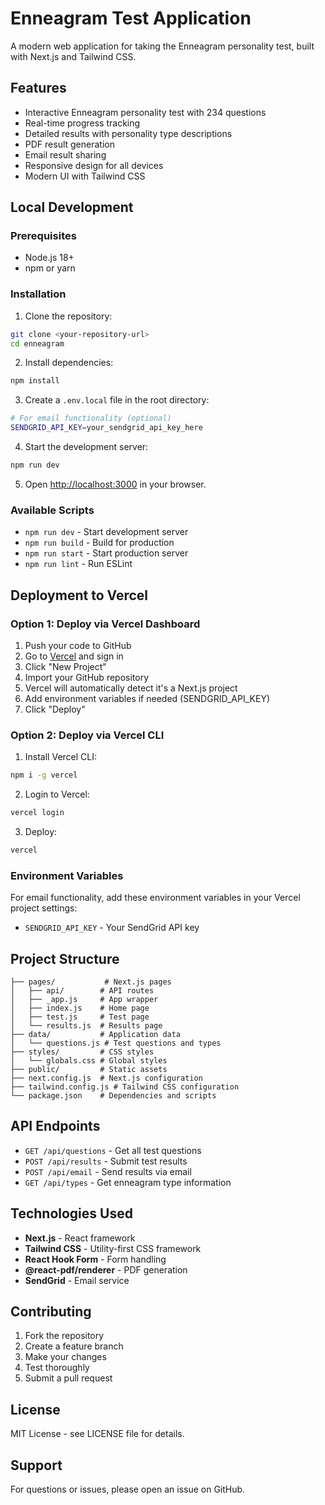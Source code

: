 # Enneagram Test Application

A modern web application for taking the Enneagram personality test, built with Next.js and Tailwind CSS.

## Features

- Interactive Enneagram personality test with 234 questions
- Real-time progress tracking
- Detailed results with personality type descriptions
- PDF result generation
- Email result sharing
- Responsive design for all devices
- Modern UI with Tailwind CSS

## Local Development

### Prerequisites

- Node.js 18+ 
- npm or yarn

### Installation

1. Clone the repository:
```bash
git clone <your-repository-url>
cd enneagram
```

2. Install dependencies:
```bash
npm install
```

3. Create a `.env.local` file in the root directory:
```bash
# For email functionality (optional)
SENDGRID_API_KEY=your_sendgrid_api_key_here
```

4. Start the development server:
```bash
npm run dev
```

5. Open [http://localhost:3000](http://localhost:3000) in your browser.

### Available Scripts

- `npm run dev` - Start development server
- `npm run build` - Build for production
- `npm run start` - Start production server
- `npm run lint` - Run ESLint

## Deployment to Vercel

### Option 1: Deploy via Vercel Dashboard

1. Push your code to GitHub
2. Go to [Vercel](https://vercel.com) and sign in
3. Click "New Project"
4. Import your GitHub repository
5. Vercel will automatically detect it's a Next.js project
6. Add environment variables if needed (SENDGRID_API_KEY)
7. Click "Deploy"

### Option 2: Deploy via Vercel CLI

1. Install Vercel CLI:
```bash
npm i -g vercel
```

2. Login to Vercel:
```bash
vercel login
```

3. Deploy:
```bash
vercel
```

### Environment Variables

For email functionality, add these environment variables in your Vercel project settings:

- `SENDGRID_API_KEY` - Your SendGrid API key

## Project Structure

```
├── pages/           # Next.js pages
│   ├── api/        # API routes
│   ├── _app.js     # App wrapper
│   ├── index.js    # Home page
│   ├── test.js     # Test page
│   └── results.js  # Results page
├── data/           # Application data
│   └── questions.js # Test questions and types
├── styles/         # CSS styles
│   └── globals.css # Global styles
├── public/         # Static assets
├── next.config.js  # Next.js configuration
├── tailwind.config.js # Tailwind CSS configuration
└── package.json    # Dependencies and scripts
```

## API Endpoints

- `GET /api/questions` - Get all test questions
- `POST /api/results` - Submit test results
- `POST /api/email` - Send results via email
- `GET /api/types` - Get enneagram type information

## Technologies Used

- **Next.js** - React framework
- **Tailwind CSS** - Utility-first CSS framework
- **React Hook Form** - Form handling
- **@react-pdf/renderer** - PDF generation
- **SendGrid** - Email service

## Contributing

1. Fork the repository
2. Create a feature branch
3. Make your changes
4. Test thoroughly
5. Submit a pull request

## License

MIT License - see LICENSE file for details.

## Support

For questions or issues, please open an issue on GitHub.